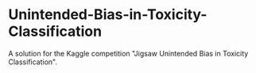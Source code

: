 # Unintended-Bias-in-Toxicity-Classification
A solution for the Kaggle competition "Jigsaw Unintended Bias in Toxicity Classification".
